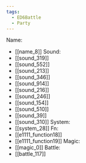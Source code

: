 ```yaml
---
tags:
  - ED6Battle
  - Party
---
```

Name:
- [[name_8]]
Sound:
- [[sound_319]]
- [[sound_552]]
- [[sound_213]]
- [[sound_346]]
- [[sound_914]]
- [[sound_216]]
- [[sound_246]]
- [[sound_154]]
- [[sound_510]]
- [[sound_39]]
- [[sound_310]]
System:
- [[system_28]]
Fn:
- [[e1111_function18]]
- [[e1111_function19]]
Magic:
- [[magic_0]]
Battle:
- [[battle_117]]
